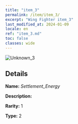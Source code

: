 ```yaml
---
title: "item_3"
permalink: /item/item_3/
excerpt: "Wing Fighter item_3"
last_modified_at: 2024-01-09
locale: en
ref: "item_3.md"
toc: false
classes: wide
---
```



 ![Unknown_3](/images/item/Settlement_Energy_p.png)



## Details

 **Name:** *Settlement_Energy* 

 **Description:** 

 **Rarity:** 1 

 **Type:** 2 


